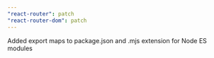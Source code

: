 ```yaml
---
"react-router": patch
"react-router-dom": patch
---
```


Added export maps to package.json and .mjs extension for Node ES modules
